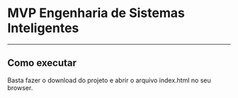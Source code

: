 # MVP Engenharia de Sistemas Inteligentes

---
## Como executar

Basta fazer o download do projeto e abrir o arquivo index.html no seu browser.
